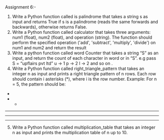 Assignment 6:-
1. Write a Python function called is palindrome that takes a string s as input and returns True if s 
is a palindrome (reads the same forwards and backwards), otherwise returns False.
2. Write a Python function called calculator that takes three arguments: num1 (float), num2 (float), 
and operation (string). The function should perform the specified operation ('add', 'subtract', 
'multiply', 'divide') on num1 and num2 and return the result
3. Write a python function called word Counter that takes a string “S” as an input, and return the 
count of each character in word or in “S”.
e.g pass S = “upflairs pvt ltd”
u -> 1
p -> 2
l -> 2
and so on .
4. Write a Python function called right_triangle_pattern that takes an integer n as input and prints 
a right triangle pattern of n rows. Each row should contain i asterisks (*), where i is the row 
number.
Example: For n = 5, the pattern should be:
*
* *
* * *
* * * *
* * * * *
5. Write a Python function called multiplication_table that takes an integer n as 
input and prints the multiplication table of n up to 10.
